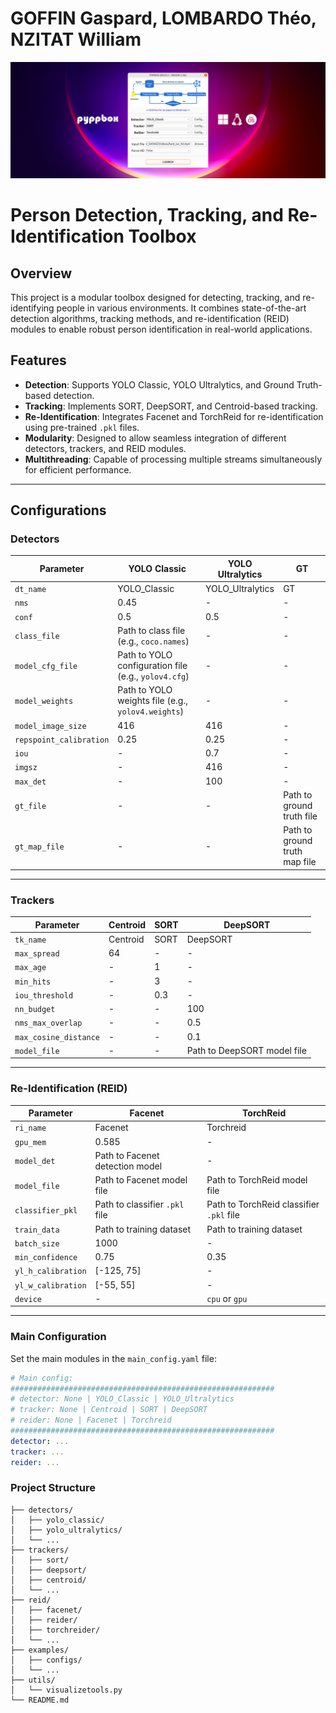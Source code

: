 # GOFFIN Gaspard, LOMBARDO Théo, NZITAT William

<img src="https://raw.githubusercontent.com/rathaROG/screenshot/master/pyppbox/pyppbox_new_wide.png"><br />

# **Person Detection, Tracking, and Re-Identification Toolbox**

## **Overview**

This project is a modular toolbox designed for detecting, tracking, and re-identifying people in various environments. It combines state-of-the-art detection algorithms, tracking methods, and re-identification (REID) modules to enable robust person identification in real-world applications.

## **Features**
- **Detection**: Supports YOLO Classic, YOLO Ultralytics, and Ground Truth-based detection.
- **Tracking**: Implements SORT, DeepSORT, and Centroid-based tracking.
- **Re-Identification**: Integrates Facenet and TorchReid for re-identification using pre-trained `.pkl` files.
- **Modularity**: Designed to allow seamless integration of different detectors, trackers, and REID modules.
- **Multithreading**: Capable of processing multiple streams simultaneously for efficient performance.

---

## **Configurations**

### **Detectors**

| **Parameter**           | **YOLO Classic**                                                                                               | **YOLO Ultralytics**                                                                                     | **GT**                                   |
|--------------------------|---------------------------------------------------------------------------------------------------------------|----------------------------------------------------------------------------------------------------------|------------------------------------------|
| `dt_name`               | YOLO_Classic                                                                                                 | YOLO_Ultralytics                                                                                         | GT                                       |
| `nms`                   | 0.45                                                                                                         | -                                                                                                        | -                                        |
| `conf`                  | 0.5                                                                                                          | 0.5                                                                                                      | -                                        |
| `class_file`            | Path to class file (e.g., `coco.names`)                                                                      | -                                                                                                        | -                                        |
| `model_cfg_file`        | Path to YOLO configuration file (e.g., `yolov4.cfg`)                                                         | -                                                                                                        | -                                        |
| `model_weights`         | Path to YOLO weights file (e.g., `yolov4.weights`)                                                           | -                                                                                                        | -                                        |
| `model_image_size`      | 416                                                                                                          | 416                                                                                                      | -                                        |
| `repspoint_calibration` | 0.25                                                                                                         | 0.25                                                                                                     | -                                        |
| `iou`                   | -                                                                                                            | 0.7                                                                                                      | -                                        |
| `imgsz`                 | -                                                                                                            | 416                                                                                                      | -                                        |
| `max_det`               | -                                                                                                            | 100                                                                                                      | -                                        |
| `gt_file`               | -                                                                                                            | -                                                                                                        | Path to ground truth file                |
| `gt_map_file`           | -                                                                                                            | -                                                                                                        | Path to ground truth map file            |

---

### **Trackers**

| **Parameter**           | **Centroid**       | **SORT**                          | **DeepSORT**                       |
|--------------------------|--------------------|------------------------------------|-------------------------------------|
| `tk_name`               | Centroid          | SORT                               | DeepSORT                            |
| `max_spread`            | 64                | -                                  | -                                   |
| `max_age`               | -                 | 1                                  | -                                   |
| `min_hits`              | -                 | 3                                  | -                                   |
| `iou_threshold`         | -                 | 0.3                                | -                                   |
| `nn_budget`             | -                 | -                                  | 100                                 |
| `nms_max_overlap`       | -                 | -                                  | 0.5                                 |
| `max_cosine_distance`   | -                 | -                                  | 0.1                                 |
| `model_file`            | -                 | -                                  | Path to DeepSORT model file         |

---

### **Re-Identification (REID)**

| **Parameter**           | **Facenet**                                                                                                 | **TorchReid**                                                                                                 |
|--------------------------|------------------------------------------------------------------------------------------------------------|----------------------------------------------------------------------------------------------------------------|
| `ri_name`               | Facenet                                                                                                    | Torchreid                                                                                                     |
| `gpu_mem`               | 0.585                                                                                                      | -                                                                                                              |
| `model_det`             | Path to Facenet detection model                                                                            | -                                                                                                              |
| `model_file`            | Path to Facenet model file                                                                                 | Path to TorchReid model file                                                                                   |
| `classifier_pkl`        | Path to classifier `.pkl` file                                                                             | Path to TorchReid classifier `.pkl` file                                                                       |
| `train_data`            | Path to training dataset                                                                                   | Path to training dataset                                                                                       |
| `batch_size`            | 1000                                                                                                       | -                                                                                                              |
| `min_confidence`        | 0.75                                                                                                       | 0.35                                                                                                           |
| `yl_h_calibration`      | [-125, 75]                                                                                                 | -                                                                                                              |
| `yl_w_calibration`      | [-55, 55]                                                                                                  | -                                                                                                              |
| `device`                | -                                                                                                          | `cpu` or `gpu`                                                                                                |

---

### **Main Configuration**

Set the main modules in the `main_config.yaml` file:

```yaml
# Main config:
###########################################################
# detector: None | YOLO_Classic | YOLO_Ultralytics
# tracker: None | Centroid | SORT | DeepSORT
# reider: None | Facenet | Torchreid
###########################################################
detector: ...
tracker: ...
reider: ...
```

### **Project Structure**

```
├── detectors/
│   ├── yolo_classic/
│   ├── yolo_ultralytics/
│   └── ...
├── trackers/
│   ├── sort/
│   ├── deepsort/
│   ├── centroid/
│   └── ...
├── reid/
│   ├── facenet/
│   ├── reider/
│   ├── torchreider/
│   └── ...
├── examples/
│   ├── configs/
│   └── ...
├── utils/
│   └── visualizetools.py
└── README.md
```

